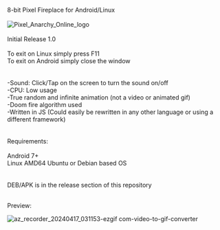 8-bit Pixel Fireplace for Android/Linux
<br><br>
![Pixel_Anarchy_Online_logo](https://github.com/lexterror/8-bit-pixel-fireplace-android-linux/assets/16135535/72936bda-97c7-4464-becd-1b7b45a1c042)
<br><br>
Initial Release 1.0
<br><br>
To exit on Linux simply press F11<br>
To exit on Android simply close the window<br>
<br><br>
-Sound: Click/Tap on the screen to turn the sound on/off<br>
-CPU: Low usage<br>
-True random and infinite animation (not a video or animated gif)<br>
-Doom fire algorithm used<br>
-Written in JS (Could easily be rewritten in any other language or using a different framework)<br>
<br><br>
Requirements: 
<br><br>
Android 7+<br>
Linux AMD64 Ubuntu or Debian based OS<br>
<br><br>
DEB/APK is in the release section of this repository
<br><br>

Preview:

![az_recorder_20240417_031153-ezgif com-video-to-gif-converter](https://github.com/lexterror/8-bit-pixel-fireplace-android-linux/assets/16135535/a9aa43b6-5c5e-48f7-908e-7d38045b8402)




<br>




